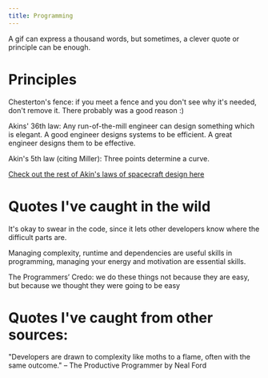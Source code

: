 ```yaml
---
title: Programming 
---
```


A gif can express a thousand words, but sometimes, a clever quote or principle can be enough.

# Principles
Chesterton's fence: if you meet a fence and you don't see why it's needed, don't remove it. There probably was a good reason :)

Akins' 36th law: Any run-of-the-mill engineer can design something which is elegant. A good engineer designs systems to be efficient. A great engineer designs them to be effective.

Akin's 5th law (citing Miller): Three points determine a curve. 

<a href="https://spacecraft.ssl.umd.edu/akins_laws.html">Check out the rest of Akin's laws of spacecraft design here</a>

# Quotes I've caught in the wild
It's okay to swear in the code, since it lets other developers know where the difficult parts are.

Managing complexity, runtime and dependencies are useful skills in programming, managing your energy and motivation are essential skills.

The Programmers’ Credo: we do these things not because they are easy, but because we thought they were going to be easy

# Quotes I've caught from other sources:
"Developers are drawn to complexity like moths to a flame, often with the same outcome." – The Productive Programmer by Neal Ford
